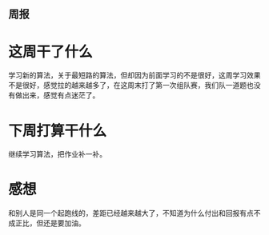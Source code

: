 ## 周报
# 这周干了什么
学习新的算法，关于最短路的算法，但却因为前面学习的不是很好，这周学习效果不是很好，感觉拉的越来越多了，在这周末打了第一次组队赛，我们队一道题也没有做出来，感觉有点迷茫了。
# 下周打算干什么
继续学习算法，把作业补一补。
# 感想
和别人是同一个起跑线的，差距已经越来越大了，不知道为什么付出和回报有点不成正比，但还是要加油。
